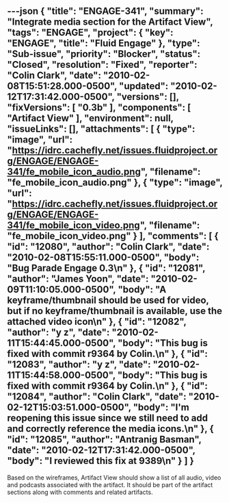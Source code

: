 ---json
{
  "title": "ENGAGE-341",
  "summary": "Integrate media section for the Artifact View",
  "tags": "ENGAGE",
  "project": {
    "key": "ENGAGE",
    "title": "Fluid Engage"
  },
  "type": "Sub-issue",
  "priority": "Blocker",
  "status": "Closed",
  "resolution": "Fixed",
  "reporter": "Colin Clark",
  "date": "2010-02-08T15:51:28.000-0500",
  "updated": "2010-02-12T17:31:42.000-0500",
  "versions": [],
  "fixVersions": [
    "0.3b"
  ],
  "components": [
    "Artifact View"
  ],
  "environment": null,
  "issueLinks": [],
  "attachments": [
    {
      "type": "image",
      "url": "https://idrc.cachefly.net/issues.fluidproject.org/ENGAGE/ENGAGE-341/fe_mobile_icon_audio.png",
      "filename": "fe_mobile_icon_audio.png"
    },
    {
      "type": "image",
      "url": "https://idrc.cachefly.net/issues.fluidproject.org/ENGAGE/ENGAGE-341/fe_mobile_icon_video.png",
      "filename": "fe_mobile_icon_video.png"
    }
  ],
  "comments": [
    {
      "id": "12080",
      "author": "Colin Clark",
      "date": "2010-02-08T15:55:11.000-0500",
      "body": "Bug Parade Engage 0.3\n"
    },
    {
      "id": "12081",
      "author": "James Yoon",
      "date": "2010-02-09T11:10:05.000-0500",
      "body": "A keyframe/thumbnail should be used for video, but if no keyframe/thumbnail is available, use the attached video icon\n"
    },
    {
      "id": "12082",
      "author": "y z",
      "date": "2010-02-11T15:44:45.000-0500",
      "body": "This bug is fixed with commit r9364 by Colin.\n"
    },
    {
      "id": "12083",
      "author": "y z",
      "date": "2010-02-11T15:44:58.000-0500",
      "body": "This bug is fixed with commit r9364 by Colin.\n"
    },
    {
      "id": "12084",
      "author": "Colin Clark",
      "date": "2010-02-12T15:03:51.000-0500",
      "body": "I'm reopening this issue since we still need to add and correctly reference the media icons.\n"
    },
    {
      "id": "12085",
      "author": "Antranig Basman",
      "date": "2010-02-12T17:31:42.000-0500",
      "body": "I reviewed this fix at 9389\n"
    }
  ]
}
---
Based on the wireframes, Artifact View should show a list of all audio, video and podcasts associated with the artifact. It should be part of the artifact sections along with comments and related artifacts.

        